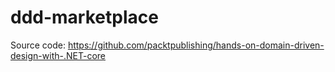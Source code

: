 # ddd-marketplace
Source code: https://github.com/packtpublishing/hands-on-domain-driven-design-with-.NET-core

